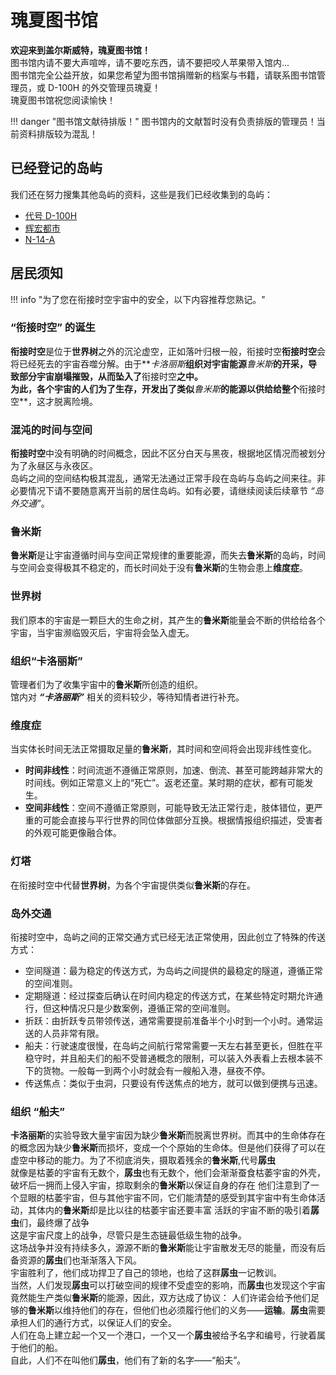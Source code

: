 # 瑰夏图书馆

**欢迎来到盖尔斯威特，瑰夏图书馆！**  
图书馆内请不要大声喧哗，请不要吃东西，请不要把咬人苹果带入馆内...  
图书馆完全公益开放，如果您希望为图书馆捐赠新的档案与书籍，请联系图书馆管理员，或 D-100H 的外交管理员瑰夏！  
瑰夏图书馆祝您阅读愉快！

!!! danger "图书馆文献待排版！"
    图书馆内的文献暂时没有负责排版的管理员！当前资料排版较为混乱！

## 已经登记的岛屿

我们还在努力搜集其他岛屿的资料，这些是我们已经收集到的岛屿：

-   [代号 D-100H](./d-100h/index.md)
-   [辉宏都市](./cityofhuihong/index.md)
-   [N-14-A](./n-14-a/index.md)

## 居民须知

!!! info "为了您在衔接时空宇宙中的安全，以下内容推荐您熟记。"

### “衔接时空” 的诞生

**衔接时空**是位于**世界树**之外的沉沦虚空，正如落叶归根一般，衔接时空**衔接时空**会将已经死去的宇宙吞噬分解。由于**_卡洛丽斯_**组织对宇宙能源**_鲁米斯_**的开采，导致部分宇宙崩塌摧毁，从而坠入了**衔接时空**之中。  
为此，各个宇宙的人们为了生存，开发出了类似**_鲁米斯_**的能源以供给给整个**衔接时空**，这才脱离险境。

### 混沌的时间与空间

**衔接时空**中没有明确的时间概念，因此不区分白天与黑夜，根据地区情况而被划分为了永昼区与永夜区。  
岛屿之间的空间结构极其混乱，通常无法通过正常手段在岛屿与岛屿之间来往。非必要情况下请不要随意离开当前的居住岛屿。如有必要，请继续阅读后续章节 _“岛外交通”_。

### 鲁米斯

**鲁米斯**是让宇宙遵循时间与空间正常规律的重要能源，而失去**鲁米斯**的岛屿，时间与空间会变得极其不稳定的，而长时间处于没有**鲁米斯**的生物会患上**维度症**。

### 世界树

我们原本的宇宙是一颗巨大的生命之树，其产生的**鲁米斯**能量会不断的供给给各个宇宙，当宇宙濒临毁灭后，宇宙将会坠入虚无。

### 组织“卡洛丽斯”

管理者们为了收集宇宙中的**鲁米斯**所创造的组织。  
馆内对 **_“卡洛丽斯”_** 相关的资料较少，等待知情者进行补充。

### 维度症

当实体长时间无法正常摄取足量的**鲁米斯**，其时间和空间将会出现非线性变化。

-   **时间非线性**：时间流逝不遵循正常原则，加速、倒流、甚至可能跨越非常大的时间线。例如正常意义上的“死亡”。返老还童。某时期的症状，都有可能发生。
-   **空间非线性**：空间不遵循正常原则，可能导致无法正常行走，肢体错位，更严重的可能会直接与平行世界的同位体做部分互换。根据情报组织描述，受害者的外观可能更像融合体。

### 灯塔

在衔接时空中代替**世界树**，为各个宇宙提供类似**鲁米斯**的存在。

### 岛外交通

衔接时空中，岛屿之间的正常交通方式已经无法正常使用，因此创立了特殊的传送方式：

-   空间隧道：最为稳定的传送方式，为岛屿之间提供的最稳定的隧道，遵循正常的空间准则。
-   定期隧道：经过探查后确认在时间内稳定的传送方式，在某些特定时期允许通行，但这种情况只是少数案例，遵循正常的空间准则。
-   折跃：由折跃专员带领传送，通常需要提前准备半个小时到一个小时。通常运送的人员非常有限。
-   船夫：行驶速度很慢，在岛屿之间航行常常需要一天左右甚至更长，但胜在平稳守时，并且船夫们的船不受普通概念的限制，可以装入外表看上去根本装不下的货物。一般每一到两个小时就会有一艘船入港，昼夜不停。
-   传送焦点：类似于虫洞，只要设有传送焦点的地方，就可以做到便携与迅速。

### 组织 “船夫”

**卡洛丽斯**的实验导致大量宇宙因为缺少**鲁米斯**而脱离世界树。而其中的生命体存在的概念因为缺少**鲁米斯**而损坏，变成一个个原始的生命体。但是他们获得了可以在虚空中移动的能力。为了不彻底消失，摄取着残余的**鲁米斯**,代号**孱虫**  
就像是枯萎的宇宙有无数个，**孱虫**也有无数个，他们会渐渐蚕食枯萎宇宙的外壳，破坏后一拥而上侵入宇宙，掠取剩余的**鲁米斯**以保证自身的存在
他们注意到了一个显眼的枯萎宇宙，但与其他宇宙不同，它们能清楚的感受到其宇宙中有生命体活动，其体内的**鲁米斯**却是比以往的枯萎宇宙还要丰富
活跃的宇宙不断的吸引着**孱虫**们，最终爆了战争  
这是宇宙尺度上的战争，尽管只是生态链最低级生物的战争。  
这场战争并没有持续多久，源源不断的**鲁米斯**能让宇宙散发无尽的能量，而没有后备资源的**孱虫**们也渐渐落入下风。  
宇宙胜利了，他们成功捍卫了自己的领地，也给了这群**孱虫**一记教训。  
当然，人们发现**孱虫**可以打破空间的规律不受虚空的影响，而**孱虫**也发现这个宇宙竟然能生产类似**鲁米斯**的能源，因此，双方达成了协议： 人们许诺会给予他们足够的**鲁米斯**以维持他们的存在，但他们也必须履行他们的义务——**运输**。**孱虫**需要承担人们的通行方式，以保证人们的安全。  
人们在岛上建立起一个又一个港口，一个又一个**孱虫**被给予名字和编号，行驶着属于他们的船。  
自此，人们不在叫他们**孱虫**，他们有了新的名字——“船夫”。
